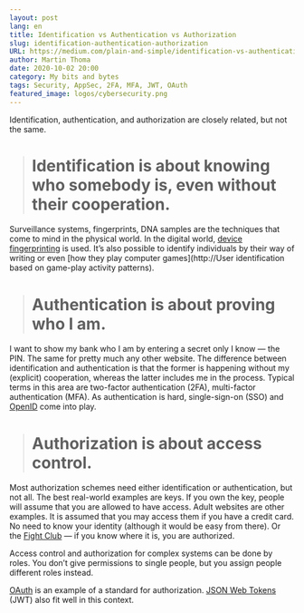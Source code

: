 ```yaml
---
layout: post
lang: en
title: Identification vs Authentication vs Authorization
slug: identification-authentication-authorization
URL: https://medium.com/plain-and-simple/identification-vs-authentication-vs-authorization-e1f03a0ca885
author: Martin Thoma
date: 2020-10-02 20:00
category: My bits and bytes
tags: Security, AppSec, 2FA, MFA, JWT, OAuth
featured_image: logos/cybersecurity.png
---
```

Identification, authentication, and authorization are closely related, but not the same.
> # Identification is about knowing who somebody is, even without their cooperation.

Surveillance systems, fingerprints, DNA samples are the techniques that come to mind in the physical world. In the digital world, [device fingerprinting](https://en.wikipedia.org/wiki/Device_fingerprint) is used. It’s also possible to identify individuals by their way of writing or even [how they play computer games](http://User identification based on game-play activity patterns).
> # Authentication is about proving who I am.

I want to show my bank who I am by entering a secret only I know — the PIN. The same for pretty much any other website. The difference between identification and authentication is that the former is happening without my (explicit) cooperation, whereas the latter includes me in the process. Typical terms in this area are two-factor authentication (2FA), multi-factor authentication (MFA). As authentication is hard, single-sign-on (SSO) and [OpenID](https://en.wikipedia.org/wiki/OpenID) come into play.
> # Authorization is about access control.

Most authorization schemes need either identification or authentication, but not all. The best real-world examples are keys. If you own the key, people will assume that you are allowed to have access.
Adult websites are other examples. It is assumed that you may access them if you have a credit card. No need to know your identity (although it would be easy from there). Or the [Fight Club](https://en.wikipedia.org/wiki/Fight_Club) — if you know where it is, you are authorized.

Access control and authorization for complex systems can be done by roles. You don’t give permissions to single people, but you assign people different roles instead.

[OAuth](https://en.wikipedia.org/wiki/OAuth) is an example of a standard for authorization. [JSON Web Tokens](https://en.wikipedia.org/wiki/JSON_Web_Token) (JWT) also fit well in this context.
